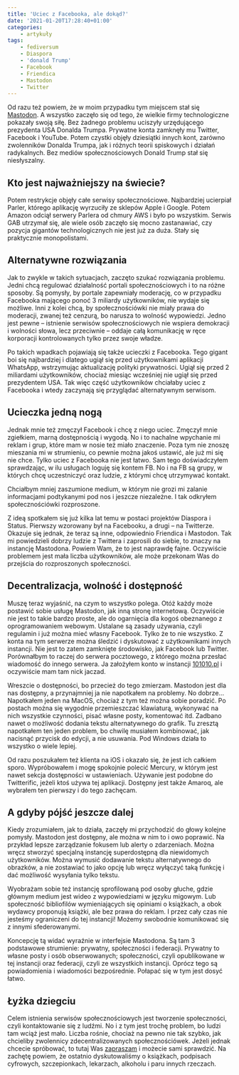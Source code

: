 ```yaml
---
title: 'Uciec z Facebooka, ale dokąd?'
date: '2021-01-20T17:28:40+01:00'
categories:
    - artykuły
tags:
    - fediversum
    - Diaspora
    - 'donald Trump'
    - Facebook
    - Friendica
    - Mastodon
    - Twitter
---
```


Od razu też powiem, że w moim przypadku tym miejscem stał się [Mastodon](https://101010.pl/@jaczad). A wszystko zaczęło się od tego, że wielkie firmy technologiczne pokazały swoją siłę. Bez żadnego problemu uciszyły urzędującego prezydenta USA Donalda Trumpa. Prywatne konta zamknęły mu Twitter, Facebook i YouTube. Potem czystki objęły dziesiątki innych kont, zarówno zwolenników Donalda Trumpa, jak i różnych teorii spiskowych i działań radykalnych. Bez mediów społecznościowych Donald Trump stał się niesłyszalny.

## Kto jest najważniejszy na świecie?

Potem restrykcje objęły całe serwisy społecznościowe. Najbardziej ucierpiał Parler, którego aplikację wyrzuciły ze sklepów Apple i Google. Potem Amazon odciął serwery Parlera od chmury AWS i było po wszystkim. Serwis GAB utrzymał się, ale wiele osób zaczęło się mocno zastanawiać, czy pozycja gigantów technologicznych nie jest już za duża. Stały się praktycznie monopolistami.

## Alternatywne rozwiązania

Jak to zwykle w takich sytuacjach, zaczęto szukać rozwiązania problemu. Jedni chcą regulować działalność portali społecznościowych i to na różne sposoby. Są pomysły, by portale zapewniały moderację, co w przypadku Facebooka mającego ponoć 3 miliardy użytkowników, nie wydaje się możliwe. Inni z kolei chcą, by społecznościówki nie miały prawa do moderacji, zwanej też cenzurą, bo narusza to wolność wypowiedzi. Jedno jest pewne – istnienie serwisów społecznościowych nie wspiera demokracji i wolności słowa, lecz przeciwnie – oddaje całą komunikację w ręce korporacji kontrolowanych tylko przez swoje władze.

Po takich wpadkach pojawiają się także ucieczki z Facebooka. Tego gigant boi się najbardziej i dlatego ugiął się przed użytkownikami aplikacji WhatsApp, wstrzymując aktualizację polityki prywatności. Ugiął się przed 2 miliardami użytkowników, chociaż miesiąc wcześniej nie ugiął się przed prezydentem USA. Tak więc część użytkowników chciałaby uciec z Facebooka i wtedy zaczynają się przyglądać alternatywnym serwisom.

## Ucieczka jedną nogą

Jednak mnie też zmęczył Facebook i chcę z niego uciec. Zmęczył mnie zgiełkiem, marną dostępnością i wygodą. No i to nachalne wpychanie mi reklam i grup, które mam w nosie też miało znaczenie. Poza tym nie znoszę mieszania mi w strumieniu, co pewnie można jakoś ustawić, ale już mi się nie chce. Tylko uciec z Facebooka nie jest łatwo. Sam tego doświadczyłem sprawdzając, w ilu usługach loguję się kontem FB. No i na FB są grupy, w których chcę uczestniczyć oraz ludzie, z którymi chcę utrzymywać kontakt.

Chciałbym mniej zaszumione medium, w którym nie grozi mi zalanie informacjami podtykanymi pod nos i jeszcze niezależne. I tak odkryłem społecznościówki rozproszone.

Z ideą spotkałem się już kilka lat temu w postaci projektów Diaspora i Status. Pierwszy wzorowany był na Facebooku, a drugi – na Twitterze. Okazuje się jednak, że teraz są inne, odpowiednio Friendica i Mastodon. Tak mi powiedzieli dobrzy ludzie z Twittera i zaprosili do siebie, to znaczy na instancję Mastodona. Powiem Wam, że to jest naprawdę fajne. Oczywiście problemem jest mała liczba użytkowników, ale może przekonam Was do przejścia do rozproszonych społeczności.

## Decentralizacja, wolność i dostępność

Muszę teraz wyjaśnić, na czym to wszystko polega. Otóż każdy może postawić sobie usługę Mastodon, jak inną stronę internetową. Oczywiście nie jest to takie bardzo proste, ale do ogarnięcia dla kogoś obeznanego z oprogramowaniem webowym. Ustalane są zasady używania, czyli regulamin i już można mieć własny Facebook. Tylko że to nie wszystko. Z konta na tym serwerze można śledzić i dyskutować z użytkownikami innych instancji. Nie jest to zatem zamknięte środowisko, jak Facebook lub Twitter. Porównałbym to raczej do serwera pocztowego, z którego można przesłać wiadomość do innego serwera. Ja założyłem konto w instancji [101010.pl](https://101010.pl/) i oczywiście mam tam nick jaczad.

Wreszcie o dostępności, bo przecież do tego zmierzam. Mastodon jest dla nas dostępny, a przynajmniej ja nie napotkałem na problemy. No dobrze… Napotkałem jeden na MacOS, chociaż z tym też można sobie poradzić. Po postach można się wygodnie przemieszczać klawiaturą, wykonywać na nich wszystkie czynności, pisać własne posty, komentować itd. Zadbano nawet o możliwość dodania tekstu alternatywnego do grafik. Tu zresztą napotkałem ten jeden problem, bo chwilę musiałem kombinować, jak nacisnąć przycisk do edycji, a nie usuwania. Pod Windows działa to wszystko o wiele lepiej.

Od razu poszukałem też klienta na iOS i okazało się, że jest ich całkiem sporo. Wypróbowałem i mogę spokojnie polecić Mercury, w którym jest nawet sekcja dostępności w ustawieniach. Używanie jest podobne do Twitterific, jeżeli ktoś używa tej aplikacji. Dostępny jest także Amaroq, ale wybrałem ten pierwszy i do tego zachęcam.

## A gdyby pójść jeszcze dalej

Kiedy zrozumiałem, jak to działa, zaczęły mi przychodzić do głowy kolejne pomysły. Mastodon jest dostępny, ale można w nim to i owo poprawić. Na przykład lepsze zarządzanie fokusem lub alerty o zdarzeniach. Można wręcz stworzyć specjalną instancję superdostępną dla niewidomych użytkowników. Można wymusić dodawanie tekstu alternatywnego do obrazków, a nie zostawiać to jako opcję lub wręcz wyłączyć taką funkcję i dać możliwość wysyłania tylko tekstu.

Wyobrażam sobie też instancję sprofilowaną pod osoby głuche, gdzie głównym medium jest wideo z wypowiedziami w języku migowym. Lub społeczność bibliofilów wymieniających się opiniami o książkach, a obok wydawcy proponują książki, ale bez prawa do reklam. I przez cały czas nie jesteśmy ograniczeni do tej instancji! Możemy swobodnie komunikować się z innymi sfederowanymi.

Koncepcję tą widać wyraźnie w interfejsie Mastodona. Są tam 3 podstawowe strumienie: prywatny, społeczności i federacji. Prywatny to własne posty i osób obserwowanych; społeczności, czyli opublikowane w tej instancji oraz federacji, czyli ze wszystkich instancji. Oprócz tego są powiadomienia i wiadomości bezpośrednie. Połapać się w tym jest dosyć łatwo.

## Łyżka dziegciu

Celem istnienia serwisów społecznościowych jest tworzenie społeczności, czyli kontaktowanie się z ludźmi. No i z tym jest trochę problem, bo ludzi tam wciąż jest mało. Liczba rośnie, chociaż na pewno nie tak szybko, jak chcieliby zwolennicy zdecentralizowanych społecznościówek. Jeżeli jednak chcecie spróbować, to tutaj Was [zapraszam](https://101010.pl/invite/oXbriYAE) i możecie sami sprawdzić. Na zachętę powiem, że ostatnio dyskutowaliśmy o książkach, podpisach cyfrowych, szczepionkach, lekarzach, alkoholu i paru innych rzeczach.
